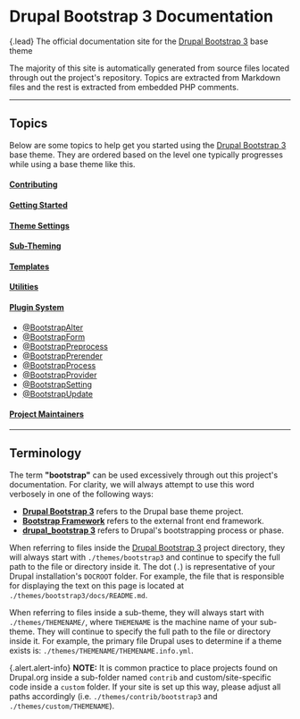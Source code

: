 <!-- @file Documentation landing page and topics for the https://drupal-bootstrap.org site. -->
<!-- @mainpage -->
# Drupal Bootstrap 3 Documentation

{.lead} The official documentation site for the [Drupal Bootstrap 3] base theme

The majority of this site is automatically generated from source files
located through out the project's repository. Topics are extracted from Markdown
files and the rest is extracted from embedded PHP comments.

---

## Topics

Below are some topics to help get you started using the [Drupal Bootstrap 3] base
theme. They are ordered based on the level one typically progresses while using
a base theme like this.

#### [Contributing](<!-- @url contributing -->)

#### [Getting Started](<!-- @url getting_started -->)

#### [Theme Settings](<!-- @url theme_settings -->)

#### [Sub-Theming](<!-- @url sub_theming -->)

#### [Templates](<!-- @url templates -->)

#### [Utilities](<!-- @url utility -->)

#### [Plugin System](<!-- @url plugins -->)
- [@BootstrapAlter](<!-- @url plugins_alter -->)
- [@BootstrapForm](<!-- @url plugins_form -->)
- [@BootstrapPreprocess](<!-- @url plugins_preprocess -->)
- [@BootstrapPrerender](<!-- @url plugins_prerender -->)
- [@BootstrapProcess](<!-- @url plugins_process -->)
- [@BootstrapProvider](<!-- @url plugins_provider -->)
- [@BootstrapSetting](<!-- @url plugins_setting -->)
- [@BootstrapUpdate](<!-- @url plugins_update -->)

#### [Project Maintainers](<!-- @url maintainers -->)

---

## Terminology

The term **"bootstrap"** can be used excessively through out this project's
documentation. For clarity, we will always attempt to use this word verbosely
in one of the following ways:

- **[Drupal Bootstrap 3]** refers to the Drupal base theme project.
- **[Bootstrap Framework](https://getbootstrap.com/docs/3.4/)** refers to the
  external front end framework.
- **[drupal_bootstrap 3](https://api.drupal.org/apis/drupal_bootstrap3)** refers
  to Drupal's bootstrapping process or phase.

When referring to files inside the [Drupal Bootstrap 3] project directory, they
will always start with `./themes/bootstrap3` and continue to specify the full
path to the file or directory inside it. The dot (`.`) is representative of
your Drupal installation's `DOCROOT` folder. For example, the file that is
responsible for displaying the text on this page is located at
`./themes/bootstrap3/docs/README.md`.

When referring to files inside a sub-theme, they will always start with
`./themes/THEMENAME/`, where `THEMENAME` is the machine name of your sub-theme.
They will continue to specify the full path to the file or directory inside it.
For example, the primary file Drupal uses to determine if a theme exists is:
`./themes/THEMENAME/THEMENAME.info.yml`.

{.alert.alert-info} **NOTE:** It is common practice to place projects found on
Drupal.org inside a sub-folder named `contrib` and custom/site-specific code
inside a `custom` folder. If your site is set up this way, please adjust all
paths accordingly (i.e. `./themes/contrib/bootstrap3` and
`./themes/custom/THEMENAME`).

[Drupal Bootstrap 3]: https://www.drupal.org/project/bootstrap3
